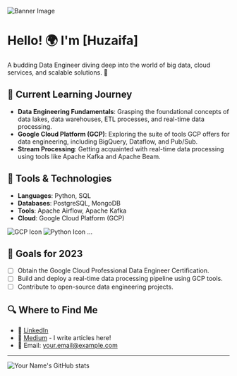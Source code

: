 ![Banner Image](URL_TO_YOUR_BANNER)

# Hello! 🌍 I'm [Huzaifa]

A budding Data Engineer diving deep into the world of big data, cloud services, and scalable solutions. 🚀

## 🌱 Current Learning Journey

- **Data Engineering Fundamentals**: Grasping the foundational concepts of data lakes, data warehouses, ETL processes, and real-time data processing.
- **Google Cloud Platform (GCP)**: Exploring the suite of tools GCP offers for data engineering, including BigQuery, Dataflow, and Pub/Sub.
- **Stream Processing**: Getting acquainted with real-time data processing using tools like Apache Kafka and Apache Beam.

## 💼 Tools & Technologies

- **Languages**: Python, SQL
- **Databases**: PostgreSQL, MongoDB
- **Tools**: Apache Airflow, Apache Kafka
- **Cloud**: Google Cloud Platform (GCP)

![GCP Icon](https://cdn1.iconfinder.com/data/icons/google-s-logo/150/Google_Icons-18-64.png) ![Python Icon](https://www.python.org/static/img/python-logo@2x.png) ...

## 🚀 Goals for 2023

- [ ] Obtain the Google Cloud Professional Data Engineer Certification.
- [ ] Build and deploy a real-time data processing pipeline using GCP tools.
- [ ] Contribute to open-source data engineering projects.

## 🔍 Where to Find Me

- 💼 [LinkedIn](YOUR_LINKEDIN_PROFILE_LINK)
- 📝 [Medium](YOUR_MEDIUM_PROFILE_LINK) - I write articles here!
- 📧 Email: [your.email@example.com](mailto:your.email@example.com)

---

![Your Name's GitHub stats](https://github-readme-stats.vercel.app/api?username=YOUR_GITHUB_USERNAME&show_icons=true&theme=tokyonight)
